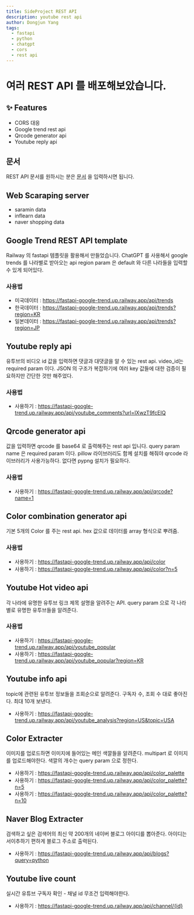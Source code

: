 ```yaml
---
title: SideProject REST API
description: youtube rest api
author: Dongjun Yang
tags:
  - fastapi
  - python
  - chatgpt
  - cors
  - rest api
---
```


# 여러 REST API 를 배포해보았습니다.

## ✨ Features

- CORS 대응
- Google trend rest api
- Qrcode generator api
- Youtube reply api

## 문서

REST API 문서를 원하시는 분은 [문서](https://fastapi-google-trend.up.railway.app/redoc) 을 입력하시면 됩니다.

## Web Scaraping server

- saramin data
- inflearn data
- naver shopping data  

## Google Trend REST API template

Railway 의 fastapi 템플릿을 활용해서 만들었습니다.
ChatGPT 를 사용해서 google trends 를 나라별로 받아오는 api
region param 은 default 와 다른 나라들을 입력할 수 있게 되어있다.

### 사용법

- 미국데이터 : https://fastapi-google-trend.up.railway.app/api/trends
- 한국데이터 : https://fastapi-google-trend.up.railway.app/api/trends?region=KR
- 일본데이터 : https://fastapi-google-trend.up.railway.app/api/trends?region=JP

## Youtube reply api

유투브의 비디오 id 값을 입력하면 댓글과 대댓글을 알 수 있는 rest api.
video_id는 required param 이다.
JSON 의 구조가 복잡하기에 여러 key 값들에 대한 검증이 필요하지만 간단한 것만 해주었다.

### 사용법

- 사용하기 : https://fastapi-google-trend.up.railway.app/api/youtube_comments?url=IXwzT9fcEIQ

## Qrcode generator api

값을 입력하면 qrcode 를 base64 로 출력해주는 rest api 입니다.
query param name 은 required param 이다.
pillow 라이브러리도 함께 설치를 해줘야 qrcode 라이브러리가 사용가능하다.
없다면 pypng 설치가 필요하다.

### 사용법

- 사용하기 : https://fastapi-google-trend.up.railway.app/api/qrcode?name=1

## Color combination generator api

기본 5개의 Color 를 주는 rest api.
hex 값으로 데이터를 array 형식으로 뿌려줌.

### 사용법

- 사용하기 : https://fastapi-google-trend.up.railway.app/api/color
- 사용하기 : https://fastapi-google-trend.up.railway.app/api/color?n=5

## Youtube Hot video api

각 나라에 유명한 유투브 링크 제목 설명을 알려주는 API.
query param 으로 각 나라별로 유명한 유투브들을 알려준다.

### 사용법

- 사용하기 : https://fastapi-google-trend.up.railway.app/api/youtube_popular
- 사용하기 : https://fastapi-google-trend.up.railway.app/api/youtube_popular?region=KR

## Youtube info api

topic에 관련된 유투브 정보들을 조회순으로 알려준다.
구독자 수, 조회 수 대로 좋아진다. 최대 10개 보낸다.

- 사용하기 : https://fastapi-google-trend.up.railway.app/api/youtube_analysis?region=US&topic=USA

## Color Extracter

이미지를 업로드하면 이미지에 들어있는 메인 색깔들을 알려준다.
multipart 로 이미지를 업로드해야한다.
색깔의 개수는 query param 으로 정한다.

- 사용하기 : https://fastapi-google-trend.up.railway.app/api/color_palette
- 사용하기 : https://fastapi-google-trend.up.railway.app/api/color_palette?n=5
- 사용하기 : https://fastapi-google-trend.up.railway.app/api/color_palette?n=10

## Naver Blog Extracter

검색하고 싶은 검색어의 최신 약 200개의 네이버 블로그 아이디를 뽑아준다.
아이디는 서이추하기 편하게 블로그 주소로 출력된다.

- 사용하기 : https://fastapi-google-trend.up.railway.app/api/blogs?query=python

## Youtube live count

실시간 유튜브 구독자 확인 - 채널 id 무조건 입력해야한다.

- 사용하기 : https://fastapi-google-trend.up.railway.app/api/channel/{id}
